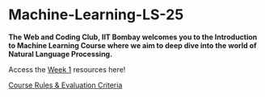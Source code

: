   # Machine-Learning-LS-25
 **The Web and Coding Club, IIT Bombay welcomes you to the Introduction to Machine Learning Course where we aim to deep dive into the world of Natural Language Processing.**

Access the [Week 1](./Week%201) resources here!

 [Course Rules & Evaluation Criteria](https://docs.google.com/document/d/1VXAr-l7BBJstWfz1UwUue3xrq0t1RqNMKU5LA4UUg3s/edit?usp=sharing)
 

